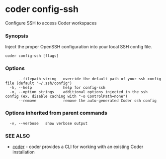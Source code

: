 # coder config-ssh

Configure SSH to access Coder workspaces

### Synopsis

Inject the proper OpenSSH configuration into your local SSH config file.

```text
coder config-ssh [flags]
```

### Options

```text
      --filepath string   override the default path of your ssh config file (default "~/.ssh/config")
  -h, --help              help for config-ssh
  -o, --option strings    additional options injected in the ssh config (ex. disable caching with "-o ControlPath=none")
      --remove            remove the auto-generated Coder ssh config
```

### Options inherited from parent commands

```text
  -v, --verbose   show verbose output
```

### SEE ALSO

- [coder](coder.md) - coder provides a CLI for working with an existing Coder
  installation
